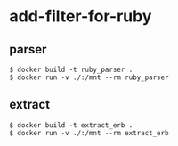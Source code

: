 # add-filter-for-ruby

## parser
```
$ docker build -t ruby_parser .
$ docker run -v ./:/mnt --rm ruby_parser
```

## extract
```
$ docker build -t extract_erb .
$ docker run -v ./:/mnt --rm extract_erb
```
